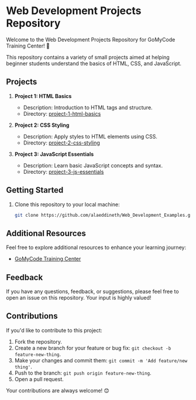 # Web Development Projects Repository

Welcome to the Web Development Projects Repository for GoMyCode Training Center! 🚀

This repository contains a variety of small projects aimed at helping beginner students understand the basics of HTML, CSS, and JavaScript.

## Projects

1. **Project 1: HTML Basics**
   - Description: Introduction to HTML tags and structure.
   - Directory: [project-1-html-basics](/HTML)

2. **Project 2: CSS Styling**
   - Description: Apply styles to HTML elements using CSS.
   - Directory: [project-2-css-styling](/CSS)

3. **Project 3: JavaScript Essentials**
   - Description: Learn basic JavaScript concepts and syntax.
   - Directory: [project-3-js-essentials](/JavaScript)


## Getting Started

1. Clone this repository to your local machine:

   ```bash
   git clone https://github.com/alaeddineth/Web_Development_Examples.git
## Additional Resources

Feel free to explore additional resources to enhance your learning journey:

- [GoMyCode Training Center](https://www.gomycode.co/)

## Feedback

If you have any questions, feedback, or suggestions, please feel free to open an issue on this repository. Your input is highly valued!

## Contributions

If you'd like to contribute to this project:

1. Fork the repository.
2. Create a new branch for your feature or bug fix: `git checkout -b feature-new-thing`.
3. Make your changes and commit them: `git commit -m 'Add feature/new thing'`.
4. Push to the branch: `git push origin feature-new-thing`.
5. Open a pull request.

Your contributions are always welcome! 😊
